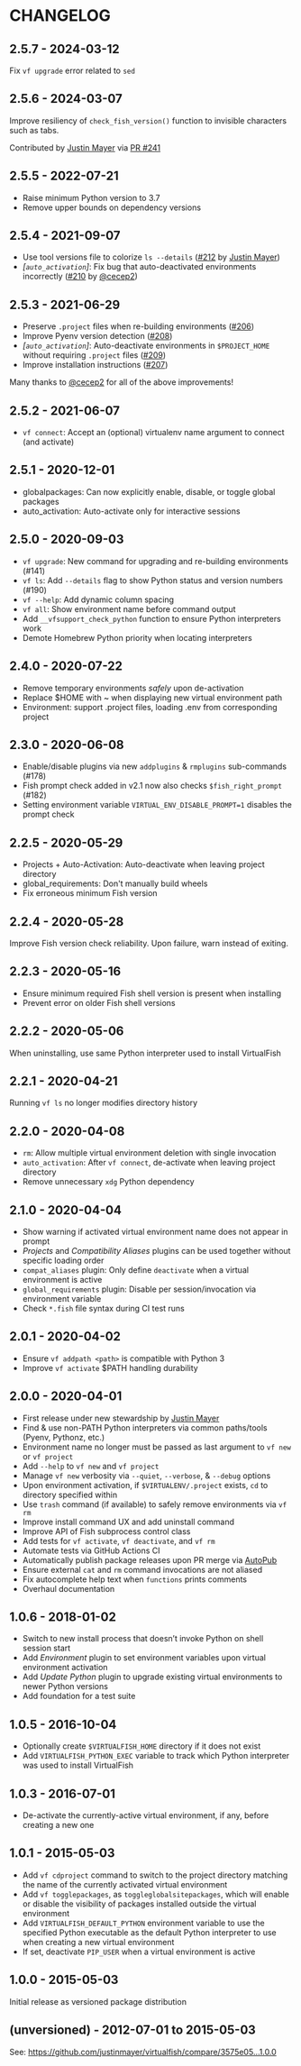 CHANGELOG
=========

2.5.7 - 2024-03-12
------------------

Fix `vf upgrade` error related to `sed`

2.5.6 - 2024-03-07
------------------

Improve resiliency of `check_fish_version()` function to invisible characters such as tabs.

Contributed by [Justin Mayer](https://github.com/justinmayer) via [PR #241](https://github.com/justinmayer/virtualfish/pull/241/)


2.5.5 - 2022-07-21
------------------

* Raise minimum Python version to 3.7
* Remove upper bounds on dependency versions

2.5.4 - 2021-09-07
------------------

* Use tool versions file to colorize `ls --details` ([#212](https://github.com/justinmayer/virtualfish/pull/212) by [Justin Mayer](https://justinmayer.com/))
* _[`auto_activation`]_: Fix bug that auto-deactivated environments incorrectly ([#210](https://github.com/justinmayer/virtualfish/pull/210) by [@cecep2](https://github.com/cecep2))

2.5.3 - 2021-06-29
------------------

* Preserve `.project` files when re-building environments ([#206](https://github.com/justinmayer/virtualfish/pull/206))
* Improve Pyenv version detection ([#208](https://github.com/justinmayer/virtualfish/pull/208))
* _[`auto_activation`]_: Auto-deactivate environments in `$PROJECT_HOME` without requiring `.project` files ([#209](https://github.com/justinmayer/virtualfish/pull/209))
* Improve installation instructions ([#207](https://github.com/justinmayer/virtualfish/pull/207))

Many thanks to [@cecep2](https://github.com/cecep2) for all of the above improvements!

2.5.2 - 2021-06-07
------------------

* `vf connect`: Accept an (optional) virtualenv name argument to connect (and activate)

2.5.1 - 2020-12-01
------------------

* globalpackages: Can now explicitly enable, disable, or toggle global packages
* auto_activation: Auto-activate only for interactive sessions

2.5.0 - 2020-09-03
------------------

* `vf upgrade`: New command for upgrading and re-building environments (#141)
* `vf ls`: Add `--details` flag to show Python status and version numbers (#190)
* `vf --help`: Add dynamic column spacing
* `vf all`: Show environment name before command output
* Add `__vfsupport_check_python` function to ensure Python interpreters work
* Demote Homebrew Python priority when locating interpreters

2.4.0 - 2020-07-22
------------------

* Remove temporary environments *safely* upon de-activation
* Replace $HOME with ~ when displaying new virtual environment path
* Environment: support .project files, loading .env from corresponding project

2.3.0 - 2020-06-08
------------------

* Enable/disable plugins via new `addplugins` & `rmplugins` sub-commands (#178)
* Fish prompt check added in v2.1 now also checks `$fish_right_prompt` (#182)
* Setting environment variable `VIRTUAL_ENV_DISABLE_PROMPT=1` disables the prompt check

2.2.5 - 2020-05-29
------------------

* Projects + Auto-Activation: Auto-deactivate when leaving project directory
* global_requirements: Don't manually build wheels
* Fix erroneous minimum Fish version

2.2.4 - 2020-05-28
------------------

Improve Fish version check reliability. Upon failure, warn instead of exiting.

2.2.3 - 2020-05-16
------------------

* Ensure minimum required Fish shell version is present when installing
* Prevent error on older Fish shell versions

2.2.2 - 2020-05-06
------------------

When uninstalling, use same Python interpreter used to install VirtualFish

2.2.1 - 2020-04-21
------------------

Running `vf ls` no longer modifies directory history

2.2.0 - 2020-04-08
------------------

* `rm`: Allow multiple virtual environment deletion with single invocation
* `auto_activation`: After `vf connect`, de-activate when leaving project directory
* Remove unnecessary `xdg` Python dependency

2.1.0 - 2020-04-04
------------------

* Show warning if activated virtual environment name does not appear in prompt
* *Projects* and *Compatibility Aliases* plugins can be used together without specific loading order
* `compat_aliases` plugin: Only define `deactivate` when a virtual environment is active
* `global_requirements` plugin: Disable per session/invocation via environment variable
* Check `*.fish` file syntax during CI test runs

2.0.1 - 2020-04-02
------------------

* Ensure `vf addpath <path>` is compatible with Python 3
* Improve `vf activate` $PATH handling durability

2.0.0 - 2020-04-01
------------------

* First release under new stewardship by [Justin Mayer](https://justinmayer.com/)
* Find & use non-PATH Python interpreters via common paths/tools (Pyenv, Pythonz, etc.)
* Environment name no longer must be passed as last argument to `vf new` or `vf project`
* Add `--help` to `vf new` and `vf project`
* Manage `vf new` verbosity via `--quiet`, `--verbose`, & `--debug` options
* Upon environment activation, if `$VIRTUALENV/.project` exists, `cd` to directory specified within
* Use `trash` command (if available) to safely remove environments via `vf rm`
* Improve install command UX and add uninstall command
* Improve API of Fish subprocess control class
* Add tests for `vf activate`, `vf deactivate`, and `vf rm`
* Automate tests via GitHub Actions CI
* Automatically publish package releases upon PR merge via [AutoPub](https://github.com/autopub/autopub)
* Ensure external `cat` and `rm` command invocations are not aliased
* Fix autocomplete help text when `functions` prints comments
* Overhaul documentation

1.0.6 - 2018-01-02
------------------

* Switch to new install process that doesn’t invoke Python on shell session start
* Add _Environment_ plugin to set environment variables upon virtual environment activation
* Add _Update Python_ plugin to upgrade existing virtual environments to newer Python versions
* Add foundation for a test suite

1.0.5 - 2016-10-04
------------------

* Optionally create `$VIRTUALFISH_HOME` directory if it does not exist
* Add `VIRTUALFISH_PYTHON_EXEC` variable to track which Python interpreter was used to install VirtualFish

1.0.3 - 2016-07-01
------------------

* De-activate the currently-active virtual environment, if any, before creating a new one

1.0.1 - 2015-05-03
------------------

* Add `vf cdproject` command to switch to the project directory matching the name of the currently activated virtual environment
* Add `vf togglepackages`, as `toggleglobalsitepackages`, which will enable or disable the visibility of packages installed outside the virtual environment
* Add `VIRTUALFISH_DEFAULT_PYTHON` environment variable to use the specified Python executable as the default Python interpreter to use when creating a new virtual environment
* If set, deactivate `PIP_USER` when a virtual environment is active

1.0.0 - 2015-05-03
------------------

Initial release as versioned package distribution

(unversioned) - 2012-07-01 to 2015-05-03
----------------------------------------

See: https://github.com/justinmayer/virtualfish/compare/3575e05...1.0.0
